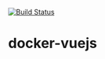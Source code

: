 [![Build Status](https://travis-ci.org/Levantado/docker-vuejs.svg?branch=master)](https://travis-ci.org/Levantado/docker-vuejs)
# docker-vuejs
